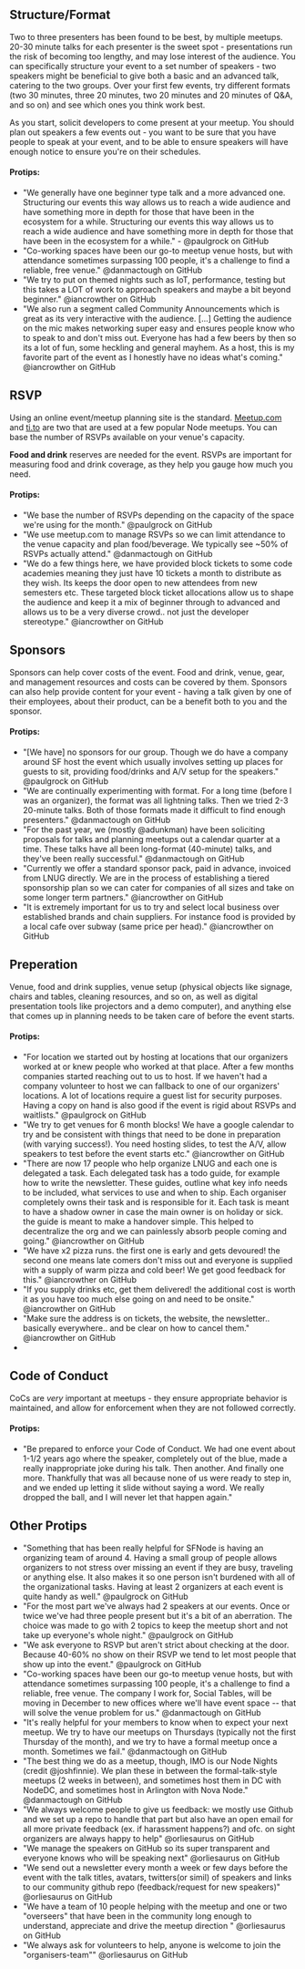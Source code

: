 ## Structure/Format

Two to three presenters has been found to be best, by multiple meetups. 20-30 minute talks for each presenter is the sweet spot -  presentations run the risk of becoming too lengthy, and may lose interest of the audience. You can specifically structure your event to a set number of speakers - two speakers might be beneficial to give both a basic and an advanced talk, catering to the two groups. Over your first few events, try different formats (two 30 minutes, three 20 minutes, two 20 minutes and 20 minutes of Q&A, and so on) and see which ones you think work best.

As you start, solicit developers to come present at your meetup. You should plan out speakers a few events out - you want to be sure that you have people to speak at your event, and to be able to ensure speakers will have enough notice to ensure you're on their schedules.

#### Protips:
* "We generally have one beginner type talk and a more advanced one. Structuring our events this way allows us to reach a wide audience and have something more in depth for those that have been in the ecosystem for a while. Structuring our events this way allows us to reach a wide audience and have something more in depth for those that have been in the ecosystem for a while." - @paulgrock on GitHub
* "Co-working spaces have been our go-to meetup venue hosts, but with attendance sometimes surpassing 100 people, it's a challenge to find a reliable, free venue." @danmactough on GitHub
* "We try to put on themed nights such as IoT, performance, testing but this takes a LOT of work to approach speakers and maybe a bit beyond beginner." @iancrowther on GitHub
* "We also run a segment called Community Announcements which is great as its very interactive with the audience. [...] Getting the audience on the mic makes networking super easy and ensures people know who to speak to and don't miss out. Everyone has had a few beers by then so its a lot of fun, some heckling and general mayhem. As a host, this is my favorite part of the event as I honestly have no ideas what's coming." @iancrowther on GitHub


## RSVP
Using an online event/meetup planning site is the standard. [Meetup.com](http://www.meetup.com/) and [ti.to](https://ti.to/) are two that are used at a few popular Node meetups. You can base the number of RSVPs available on your venue's capacity.

**Food and drink** reserves are needed for the event. RSVPs are important for measuring food and drink coverage, as they help you gauge how much you need.

#### Protips:
* "We base the number of RSVPs depending on the capacity of the space we're using for the month." @paulgrock on GitHub
* "We use meetup.com to manage RSVPs so we can limit attendance to the venue capacity and plan food/beverage. We typically see ~50% of RSVPs actually attend." @danmactough on GitHub
* "We do a few things here, we have provided block tickets to some code academies meaning they just have 10 tickets a month to distribute as they wish. Its keeps the door open to new attendees from new semesters etc. These targeted block ticket allocations allow us to shape the audience and keep it a mix of beginner through to advanced and allows us to be a very diverse crowd.. not just the developer stereotype." @iancrowther on GitHub


## Sponsors
Sponsors can help cover costs of the event. Food and drink, venue, gear, and management resources and costs can be covered by them. Sponsors can also help provide content for your event - having a talk given by one of their employees, about their product, can be a benefit both to you and the sponsor.

#### Protips:
* "[We have] no sponsors for our group. Though we do have a company around SF host the event which usually involves setting up places for guests to sit, providing food/drinks and A/V setup for the speakers." @paulgrock on GitHub
* "We are continually experimenting with format. For a long time (before I was an organizer), the format was all lightning talks. Then we tried 2-3 20-minute talks. Both of those formats made it difficult to find enough presenters." @danmactough on GitHub
* "For the past year, we (mostly @adunkman) have been soliciting proposals for talks and planning meetups out a calendar quarter at a time. These talks have all been long-format (40-minute) talks, and they've been really successful." @danmactough on GitHub
* "Currently we offer a standard sponsor pack, paid in advance, invoiced from LNUG directly. We are in the process of establishing a tiered sponsorship plan so we can cater for companies of all sizes and take on some longer term partners." @iancrowther on GitHub
* "It is extremely important for us to try and select local business over established brands and chain suppliers. For instance food is provided by a local cafe over subway (same price per head)." @iancrowther on GitHub

## Preperation
Venue, food and drink supplies, venue setup (physical objects like signage, chairs and tables, cleaning resources, and so on, as well as digital presentation tools like projectors and a demo computer), and anything else that comes up in planning needs to be taken care of before the event starts.

#### Protips:
* "For location we started out by hosting at locations that our organizers worked at or knew people who worked at that place. After a few months companies started reaching out to us to host. If we haven't had a company volunteer to host we can fallback to one of our organizers' locations. A lot of locations require a guest list for security purposes. Having a copy on hand is also good if the event is rigid about RSVPs and waitlists." @paulgrock on GitHub
* "We try to get venues for 6 month blocks! We have a google calendar to try and be consistent with things that need to be done in preparation (with varying success!). You need hosting slides, to test the A/V, allow speakers to test before the event starts etc." @iancrowther on GitHub
* "There are now 17 people who help organize LNUG and each one is delegated a task. Each delegated task has a todo guide, for example how to write the newsletter. These guides, outline what key info needs to be included, what services to use and when to ship. Each organiser completely owns their task and is responsible for it. Each task is meant to have a shadow owner in case the main owner is on holiday or sick. the guide is meant to make a handover simple. This helped to decentralize the org and we can painlessly absorb people coming and going." @iancrowther on GitHub
* "We have x2 pizza runs. the first one is early and gets devoured! the second one means late comers don't miss out and everyone is supplied with a supply of warm pizza and cold beer! We get good feedback for this." @iancrowther on GitHub
* "If you supply drinks etc, get them delivered! the additional cost is worth it as you have too much else going on and need to be onsite." @iancrowther on GitHub
* "Make sure the address is on tickets, the website, the newsletter.. basically everywhere.. and be clear on how to cancel them." @iancrowther on GitHub
*

## Code of Conduct
CoCs are _very_ important at meetups - they ensure appropriate behavior is maintained, and allow for enforcement when they are not followed correctly.

#### Protips:
* "Be prepared to enforce your Code of Conduct. We had one event about 1-1/2 years ago where the speaker, completely out of the blue, made a really inappropriate joke during his talk. Then another. And finally one more. Thankfully that was all because none of us were ready to step in, and we ended up letting it slide without saying a word. We really dropped the ball, and I will never let that happen again."

## Other Protips
* "Something that has been really helpful for SFNode is having an organizing team of around 4. Having a small group of people allows organizers to not stress over missing an event if they are busy, traveling or anything else. It also makes it so one person isn't burdened with all of the organizational tasks. Having at least 2 organizers at each event is quite handy as well." @paulgrock on GitHub
* "For the most part we've always had 2 speakers at our events. Once or twice we've had three people present but it's a bit of an aberration. The choice was made to go with 2 topics to keep the meetup short and not take up everyone's whole night." @paulgrock on GitHub
* "We ask everyone to RSVP but aren't strict about checking at the door. Because 40-60% no show on their RSVP we tend to let most people that show up into the event." @paulgrock on GitHub
* "Co-working spaces have been our go-to meetup venue hosts, but with attendance sometimes surpassing 100 people, it's a challenge to find a reliable, free venue. The company I work for, Social Tables, will be moving in December to new offices where we'll have event space -- that will solve the venue problem for us." @danmactough on GitHub
* "It's really helpful for your members to know when to expect your next meetup. We try to have our meetups on Thursdays (typically not the first Thursday of the month), and we try to have a formal meetup once a month. Sometimes we fail." @danmactough on GitHub
* "The best thing we do as a meetup, though, IMO is our Node Nights (credit @joshfinnie). We plan these in between the formal-talk-style meetups (2 weeks in between), and sometimes host them in DC with NodeDC, and sometimes host in Arlington with Nova Node." @danmactough on GitHub
* "We always welcome people to give us feedback: we mostly use Github and we set up a repo to handle that part but also have an open email for all more private feedback (ex. if harassment happens?) and ofc. on sight organizers are always happy to help" @orliesaurus on GitHub
* "We manage the speakers on GitHub so its super transparent and everyone knows who will be speaking next" @orliesaurus on GitHub
* "We send out a newsletter every month a week or few days before the event with the talk titles, avatars, twitters(or simil) of speakers and links to our community github repo (feedback/request for new speakers)" @orliesaurus on GitHub
* "We have a team of 10 people helping with the meetup and one or two "overseers" that have been in the community long enough to understand, appreciate and drive the meetup direction " @orliesaurus on GitHub
* "We always ask for volunteers to help, anyone is welcome to join the "organisers-team"" @orliesaurus on GitHub

